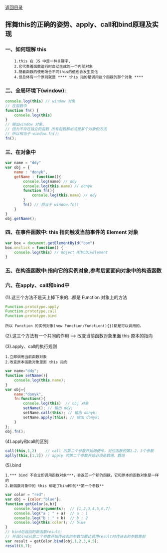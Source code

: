 [返回目录](./README.md)

## 挥舞this的正确的姿势、apply、call和bind原理及实现

### 一、如何理解 this

        1.this 在 JS 中是一种关键字,
        2.它代表着函数运行时自动生成的一个内部对象
        3.随着函数的使用场合不同this的值也会发生变化
        4.但总体有一个原则就是 **** this 指的是调用这个函数的那个对象 ****



### 二、全局环境下(window):

```JavaScript
console.log(this) // window 对象
// 在函数中
function fn() {
    console.log(this) 
}
// 输出window 对象, 
// 因为不存在独立的函数 所有函数都必须是某个对象的方法
// 所以相当于 window.fn();
fn(); 
```


### 三、在对象中

```JavaScript
var name = "ddy"
var obj = {
    name : "donyk",
    getName : function(){
        console.log(name) // ddy
        console.log(this.name) // donyk
        function fn(){
            console.log(this.name) // ddy
        }
        fn() // 相当于 window.fn()
    }
}
obj.getName();
```

### 四、在事件函数中: this 指向触发当前事件的 Element 对象

```JavaScript
var box = document.getElementById("box")
box.onclick = function() {
    console.log(this) // Object HTMLDivElement
}
```

### 五、在构造函数中:指向它的实例对象,参考后面面向对象中的构造函数

### 六、在apply、call和bind中

(1).这三个方法不是天上掉下来的...都是 Function 对象上的方法
```JavaScript
Function.prototype.apply
Function.prototype.call
Function.prototype.bind   
```
    所以 Function 的实例对象(new Function/function(){})都是可以调用的。

(2).这三个方法有一个共同的作用 --> 改变当前函数对象里面 this 原本的指向

(3).apply、call的执行规则

    1.立即调用当前函数对象  
    2.改变原本函数对象里面 this 指向
```JavaScript
var name="ddy";
function setName(){
    console.log(this.name);   
}
var obj={
    name:"donyk",
    fn:function(){
        console.log(this)  // obj 对象
        setName(); // 输出 ddy;
        setName.call(this); // 输出 donyk; 
        setName.apply(this); // 输出 donyk;
    }
};
obj.fn();
```
(4).apply和call的区别

```JavaScript
call(this,1,2)    // call 的第二个参数开始随便传，对应函数的第1.2，3个参数
aplly(this,[1,2]) // apply 的第二个参数开始必须是数组，数组
```

(5).bind 

    1.*** bind 不会立即调用函数对象***，会返回一个新的函数，它和原本的函数对象是一样的
    2.新函数对象中的 this 绑定了bind中的**第一个参数**
```JavaScript
var color = "red";
var obj = {color:"blue"};
function getColor(a,b){
    console.log(arguments);  // [1,2,3,4,5,6,7]
    console.log("a : " + a)  // a : 1
    console.log("b : " + b)  // b : 2
    console.log(this.color); // blue
}
// bind后返回的新函数result; 
// 并且bind从第二个参数开始传进去的参数位置比调用result时传进去的参数靠前
var result = getColor.bind(obj,1,2,3,4,5); 
result(6,7); 
```

